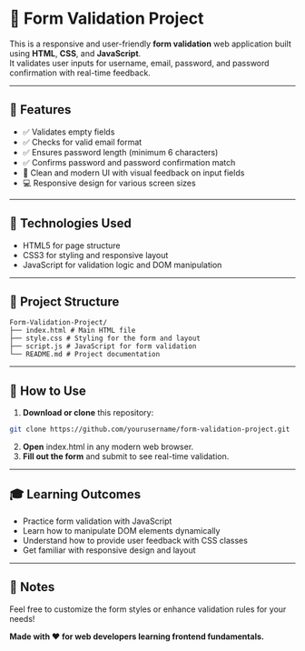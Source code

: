 # 📝 Form Validation Project

This is a responsive and user-friendly **form validation** web application built using **HTML**, **CSS**, and **JavaScript**.  
It validates user inputs for username, email, password, and password confirmation with real-time feedback.

---

## 🚀 Features

- ✅ Validates empty fields  
- ✅ Checks for valid email format  
- ✅ Ensures password length (minimum 6 characters)  
- ✅ Confirms password and password confirmation match  
- 🎨 Clean and modern UI with visual feedback on input fields  
- 💻 Responsive design for various screen sizes  

---

## 🧰 Technologies Used

- HTML5 for page structure  
- CSS3 for styling and responsive layout  
- JavaScript for validation logic and DOM manipulation  

---

## 📂 Project Structure

```
Form-Validation-Project/
├── index.html # Main HTML file
├── style.css # Styling for the form and layout
├── script.js # JavaScript for form validation
└── README.md # Project documentation
```

---

## 🔧 How to Use

1. **Download or clone** this repository:

```bash
git clone https://github.com/yourusername/form-validation-project.git
```
2. **Open** index.html in any modern web browser.  
3. **Fill out the form** and submit to see real-time validation.

---

## 🎓 Learning Outcomes
- Practice form validation with JavaScript  
- Learn how to manipulate DOM elements dynamically  
- Understand how to provide user feedback with CSS classes  
- Get familiar with responsive design and layout  

---

## 🙌 Notes
Feel free to customize the form styles or enhance validation rules for your needs!  

**Made with ❤️ for web developers learning frontend fundamentals.**